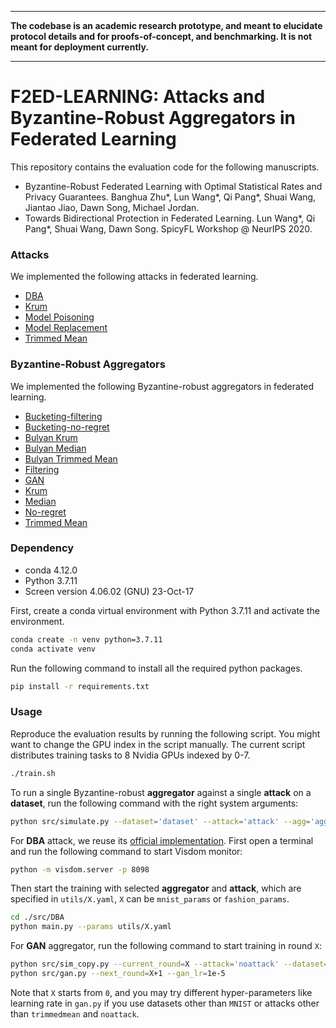 ----------------------------------------------------------------

**The codebase is an academic research prototype, and meant to elucidate protocol details and for proofs-of-concept, and benchmarking. It is not meant for deployment currently.**

----------------------------------------------------------------

# F2ED-LEARNING: Attacks and Byzantine-Robust Aggregators in Federated Learning

This repository contains the evaluation code for the following manuscripts.

- Byzantine-Robust Federated Learning with Optimal Statistical Rates and Privacy Guarantees. Banghua Zhu*, Lun Wang*, Qi Pang*, Shuai Wang, Jiantao Jiao, Dawn Song, Michael Jordan.
- Towards Bidirectional Protection in Federated Learning. Lun Wang*, Qi Pang*, Shuai Wang, Dawn Song. SpicyFL Workshop @ NeurIPS 2020.

### Attacks 
We implemented the following attacks in federated learning.

- [DBA](https://openreview.net/forum?id=rkgyS0VFvr)
- [Krum](https://dl.acm.org/doi/abs/10.5555/3489212.3489304)
- [Model Poisoning](https://proceedings.mlr.press/v97/bhagoji19a.html)
- [Model Replacement](https://proceedings.mlr.press/v108/bagdasaryan20a.html)
- [Trimmed Mean](https://dl.acm.org/doi/abs/10.5555/3489212.3489304)

### Byzantine-Robust Aggregators 
We implemented the following Byzantine-robust aggregators in federated learning.

- [Bucketing-filtering]()
- [Bucketing-no-regret]()
- [Bulyan Krum](http://proceedings.mlr.press/v80/mhamdi18a/mhamdi18a.pdf)
- [Bulyan Median](http://proceedings.mlr.press/v80/mhamdi18a/mhamdi18a.pdf)
- [Bulyan Trimmed Mean](http://proceedings.mlr.press/v80/mhamdi18a/mhamdi18a.pdf)
- [Filtering]()
- [GAN]()
- [Krum](https://proceedings.neurips.cc/paper/2017/hash/f4b9ec30ad9f68f89b29639786cb62ef-Abstract.html)
- [Median](https://proceedings.mlr.press/v80/yin18a)
- [No-regret]()
- [Trimmed Mean](https://proceedings.mlr.press/v80/yin18a)

### Dependency

- conda 4.12.0
- Python 3.7.11
- Screen version 4.06.02 (GNU) 23-Oct-17

First, create a conda virtual environment with Python 3.7.11 and activate the environment.

```bash
conda create -n venv python=3.7.11
conda activate venv
```

Run the following command to install all the required python packages.

```bash
pip install -r requirements.txt
```

### Usage

Reproduce the evaluation results by running the following script. You might want to change the GPU index in the script manually. The current script distributes training tasks to 8 Nvidia GPUs indexed by 0-7.

```bash
./train.sh
```

To run a single Byzantine-robust **aggregator** against a single **attack** on a **dataset**, run the following command with the right system arguments:
```bash
python src/simulate.py --dataset='dataset' --attack='attack' --agg='aggregator'
```

For **DBA** attack, we reuse its [official implementation](https://github.com/AI-secure/DBA).
First open a terminal and run the following command to start Visdom monitor:
```bash
python -m visdom.server -p 8098
```
Then start the training with selected **aggregator** and **attack**, which are specified in `utils/X.yaml`, `X` can be `mnist_params` or `fashion_params`.
```bash
cd ./src/DBA
python main.py --params utils/X.yaml
```

For **GAN** aggregator, run the following command to start training in round `X`:
```bash
python src/sim_copy.py --current_round=X --attack='noattack' --dataset='MNIST'
python src/gan.py --next_round=X+1 --gan_lr=1e-5
```
Note that `X` starts from `0`, and you may try different hyper-parameters like learning rate in `gan.py` if you use datasets other than `MNIST` or attacks other than `trimmedmean` and `noattack`.